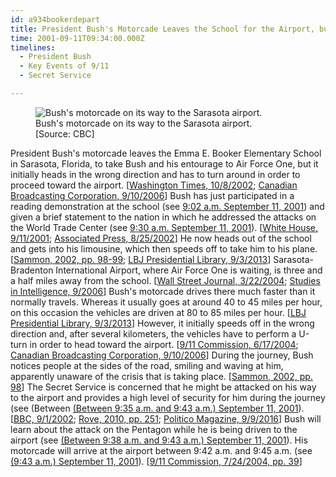 ```yaml
---
id: a934bookerdepart
title: President Bush's Motorcade Leaves the School for the Airport, but Initially Heads in the Wrong Direction
time: 2001-09-11T09:34:00.000Z
timelines:
  - President Bush
  - Key Events of 9/11
  - Secret Service

---
```


<figure class="image">
  <img alt="Bush's motorcade on its way to the Sarasota airport." src="//i2.wp.com/cdn.historycommons.org/images/events/696_bush_motocade_to_sarasota_airport2050081722-9114-1.jpg" />
  <figcaption>Bush's motorcade on its way to the Sarasota airport.<br>[Source: CBC]</figcaption>
</figure>

President Bush's motorcade leaves the Emma E. Booker Elementary School in Sarasota, Florida, to take Bush and his entourage to Air Force One, but it initially heads in the wrong direction and has to turn around in order to proceed toward the airport. [[Washington Times, 10/8/2002][1]; [Canadian Broadcasting Corporation, 9/10/2006][2]] Bush has just participated in a reading demonstration at the school (see [9:02 a.m. September 11, 2001](/timeline/#a903danielsclass)) and given a brief statement to the nation in which he addressed the attacks on the World Trade Center (see [9:30 a.m. September 11, 2001](/timeline/#a929speech)). [[White House, 9/11/2001][3]; [Associated Press, 8/25/2002][4]] He now heads out of the school and gets into his limousine, which then speeds off to take him to his plane. [[Sammon, 2002, pp. 98-99][5]; [LBJ Presidential Library, 9/3/2013][6]] Sarasota-Bradenton International Airport, where Air Force One is waiting, is three and a half miles away from the school. [[Wall Street Journal, 3/22/2004][7]; [Studies in Intelligence, 9/2006][8]] Bush's motorcade drives there much faster than it normally travels. Whereas it usually goes at around 40 to 45 miles per hour, on this occasion the vehicles are driven at 80 to 85 miles per hour. [[LBJ Presidential Library, 9/3/2013][6]] However, it initially speeds off in the wrong direction and, after several kilometers, the vehicles have to perform a U-turn in order to head toward the airport. [[9/11 Commission, 6/17/2004][9]; [Canadian Broadcasting Corporation, 9/10/2006][2]] During the journey, Bush notices people at the sides of the road, smiling and waving at him, apparently unaware of the crisis that is taking place. [[Sammon, 2002, pp. 98][5]] The Secret Service is concerned that he might be attacked on his way to the airport and provides a high level of security for him during the journey (see (Between [(Between 9:35 a.m. and 9:43 a.m.) September 11, 2001](/timeline/#a935motorcadesecurity)). [[BBC, 9/1/2002][10]; [Rove, 2010, pp. 251][11]; [Politico Magazine, 9/9/2016][12]] Bush will learn about the attack on the Pentagon while he is being driven to the airport (see [(Between 9:38 a.m. and 9:43 a.m.) September 11, 2001](/timeline/#a938bushlearns)). His motorcade will arrive at the airport between 9:42 a.m. and 9:45 a.m. (see [(9:43 a.m.) September 11, 2001](/timeline/#a943motorcade)). [[9/11 Commission, 7/24/2004, pp. 39][13]]

[1]: https://web.archive.org/web/20030210062733/http://www.washtimes.com/national/20021008-21577384.htm
[2]: https://web.archive.org/web/20080218185945/http://www.cbc.ca/documentaries/secrethistory/timeline8.html
[3]: https://georgewbush-whitehouse.archives.gov/news/releases/2001/09/20010911.html
[4]: https://www.gainesville.com/news/20020825/florida-school-ponders-its-role-in-history-of-9-11
[5]: https://www.amazon.com/Fighting-Back-Terrorism-Inside-White/dp/0895261499
[6]: http://www.lbjlibrary.org/events/a-white-house-view-of-9-11
[7]: http://opprop911.no/wp-content/uploads/2010/08/9-11-Government-Inconsitencies.pdf
[8]: https://www.cia.gov/library/readingroom/docs/DOC_0001407035.pdf
[9]: https://www.9-11commission.gov/archive/hearing12/9-11Commission_Hearing_2004-06-17.htm
[10]: https://web.archive.org/web/20040701101430/http://www.mnet.co.za/CarteBlanche/Display/Display.asp?Id=2063
[11]: https://www.amazon.com/Courage-Consequence-Life-Conservative-Fight/dp/1439191050
[12]: https://www.politico.com/magazine/story/2016/09/were-the-only-plane-in-the-sky-214230
[13]: https://web.archive.org/web/20041020144854/http://www.decloah.com/mirrors/9-11/911_Report.txt
